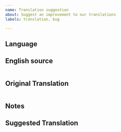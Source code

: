 ```yaml
---
name: Translation suggestion
about: Suggest an improvement to our translations
labels: translation, bug

---
```


<!-- Hello! Please read the [Contributing Guidelines](https://github.com/github/VisualStudio/blob/master/CONTRIBUTING.md) before submitting an issue regarding the GitHub Extension for Visual Studio. -->

## Language
<!-- Czech -->
<!-- German -->
<!-- Spanish -->
<!-- French -->
<!-- Italian -->
<!-- Japanese -->
<!-- Korean -->
<!-- Polish -->
<!-- Portuguese (Brazil) -->
<!-- Russian -->
<!-- Turkish -->
<!-- Chinese (Simplified) -->
<!-- Chinese (Traditional) -->

## English source
<!-- Translations are made from the English sources, please paste it here. -->
```

```

## Original Translation
<!-- Please paste the original translation here. -->
```

```

## Notes
<!-- If you can, please explain what is incorrect about the translation. -->

## Suggested Translation
<!-- If you can, please suggest an alternate translation. -->
```

```